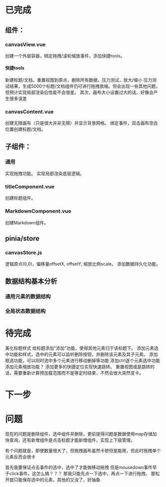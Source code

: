 
# 已完成
## 组件：
### canvasView.vue
创建一个外层容器，绑定拖拽/滚轮缩放事件，添加快捷tools。
#### 快捷tools
新建标题/文档，重置视图到原点，删除所有数据，压力测试，放大/缩小
压力测试结果，生成5000个标题/文档组件仍可进行拖拽放缩。但会出现一些其他问题，但预计实现局部渲染后性能不会很差。
其次，画布大小设置过大的话，好像会产生很多误差
### canvasContent.vue
创建无限画布（只是很大并非无限）并显示背景网格。
绑定事件，双击画布空白位置创建标题/文档。
## 子组件：
### 通用
实现拖拽功能。
实现局部渲染底层逻辑。
### titleComponent.vue
创建标题组件。
### MarkdownComponent.vue
创建Markdown组件。
## pinia/store
### canvasStore.js
逻辑原点(0,0)，偏移量offsetX, offsetY, 缩放比例scale。
添加数据持久化功能。
## 数据结构基本分析
### 通用元素的数据结构
### 全局状态数据结构

# 待完成

美化标题样式
给标题添加“添加”功能，使得其他元素归于该标题下。
添加元素选中功能和样式，选中的元素可以监听删除按钮，并删除该元素及其子元素。
添加框选功能，可以同时选中多个元素进行移动删掉等功能
添加ctrl逐个元素选中功能
添加元素缩放功能？
添加更多的快捷定位实现快速跳转。
重置视图或是跳转的话，需要重新计算预加载范围而不是等定时结束，不然会很大突然变卡。
# 下一步

# 问题
现在的问题是删除组件，选中组件并删除，更前提得问题是数据使用map存储加快查询，还有新增组件是点击标题才能新增组件，实现上下级管理。

有个问题就是，即使数量很大了，但拖拽画布虽然卡顿但是能用，但此时拖拽单个元素反而会很卡


首先我要保证点击事件的选中，选中了才能做移动拖拽
但是mousedown事件早于click事件，这怎么搞？？？
那我只能先点一下选中，再点一下进行拖拽，
那松开就只能保存选中的元素，其他的又没了，好抽象
